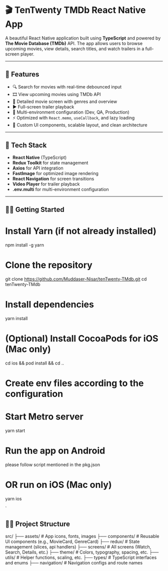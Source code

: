 # 🎬 TenTwenty TMDb React Native App

A beautiful React Native application built using **TypeScript** and powered by **The Movie Database (TMDb)** API. The app allows users to browse upcoming movies, view details, search titles, and watch trailers in a full-screen player.

---

## 🌟 Features

- 🔍 Search for movies with real-time debounced input
- 🎞️ View upcoming movies using TMDb API
- 🧾 Detailed movie screen with genres and overview
- ▶️ Full-screen trailer playback
- 📁 Multi-environment configuration (Dev, QA, Production)
- ⚡ Optimized with `React.memo`, `useCallback`, and lazy loading
- 🎨 Custom UI components, scalable layout, and clean architecture

---

## 🔧 Tech Stack

- **React Native** (TypeScript)
- **Redux Toolkit** for state management
- **Axios** for API integration
- **FastImage** for optimized image rendering
- **React Navigation** for screen transitions
- **Video Player** for trailer playback
- **.env.multi** for multi-environment configuration

---

## 🧑‍💻 Getting Started

# Install Yarn (if not already installed)

npm install -g yarn

# Clone the repository

git clone https://github.com/Muddaser-Nisar/tenTwenty-TMdb.git
cd tenTwenty-TMdb

# Install dependencies

yarn install

# (Optional) Install CocoaPods for iOS (Mac only)

cd ios && pod install && cd ..

# Create env files according to the configuration

# Start Metro server

yarn start

# Run the app on Android

please follow script mentioned in the pkg.json

# OR run on iOS (Mac only)

yarn ios

`

## 🧑‍💻 Project Structure

src/
├── assets/ # App icons, fonts, images
├── components/ # Reusable UI components (e.g., MovieCard, GenreCard)
├── redux/ # State management (slices, api handlers)
├── screens/ # All screens (Watch, Search, Details, etc.)
├── theme/ # Colors, typography, spacing, etc.
├── utils/ # Helper functions, scaling, etc.
├── types/ # TypeScript interfaces and enums
├── navigation/ # Navigation configs and route names

```

```
